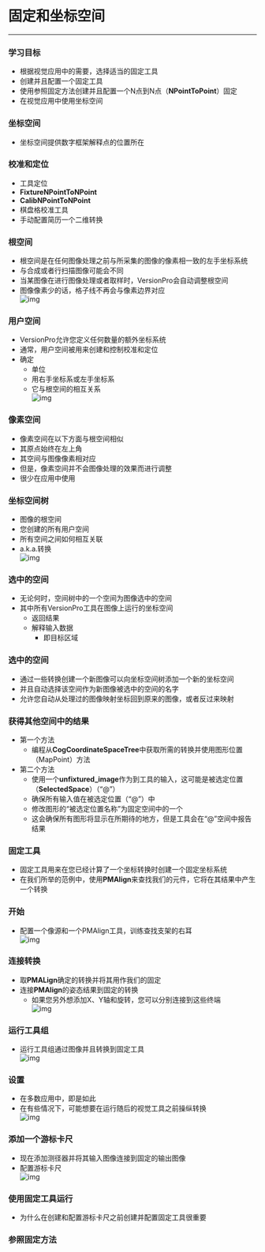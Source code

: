 # 固定和坐标空间
---
### 学习目标
- 根据视觉应用中的需要，选择适当的固定工具
- 创建并且配置一个固定工具
- 使用参照固定方法创建并且配置一个N点到N点（**NPointToPoint**）固定
- 在视觉应用中使用坐标空间
### 坐标空间
- 坐标空间提供数字框架解释点的位置所在
### 校准和定位
- 工具定位
- **FixtureNPointToNPoint**
- **CalibNPointToNPoint**
- 棋盘格校准工具
- 手动配置简历一个二维转换
### 根空间
- 根空间是在任何图像处理之前与所采集的图像的像素相一致的左手坐标系统
- 与合成或者行扫描图像可能会不同
- 当某图像在进行图像处理或者取样时，VersionPro会自动调整根空间
- 图像像素少的话，格子线不再会与像素边界对应  
![img](https://github.com/Hellathor/VersionPro/blob/main/img/20220317135038.png)
### 用户空间
- VersionPro允许您定义任何数量的额外坐标系统
- 通常，用户空间被用来创建和控制校准和定位
- 确定
    - 单位
    - 用右手坐标系或左手坐标系
    - 它与根空间的相互关系  
    ![img](https://github.com/Hellathor/VersionPro/blob/main/img/20220317135514.png)
### 像素空间
- 像素空间在以下方面与根空间相似
- 其原点始终在左上角
- 其空间与图像像素相对应
- 但是，像素空间并不会图像处理的效果而进行调整
- 很少在应用中使用
### 坐标空间树
- 图像的根空间
- 您创建的所有用户空间
- 所有空间之间如何相互关联
- a.k.a.转换  
![img](https://github.com/Hellathor/VersionPro/blob/main/img/20220317135801.png)
### 选中的空间
- 无论何时，空间树中的一个空间为图像选中的空间
- 其中所有VersionPro工具在图像上运行的坐标空间
    - 返回结果
    - 解释输入数据
        - 即目标区域
### 选中的空间
- 通过一些转换创建一个新图像可以向坐标空间树添加一个新的坐标空间
- 并且自动选择该空间作为新图像被选中的空间的名字
- 允许您自动从处理过的图像映射坐标回到原来的图像，或者反过来映射
### 获得其他空间中的结果
- 第一个方法
    - 编程从**CogCoordinateSpaceTree**中获取所需的转换并使用图形位置（MapPoint）方法
- 第二个方法
    - 使用一个**unfixtured_image**作为到工具的输入，这可能是被选定位置（**SelectedSpace**）（“@”）
    - 确保所有输入值在被选定位置（“@”）中
    - 修改图形的“被选定位置名称”为固定空间中的一个
    - 这会确保所有图形将显示在所期待的地方，但是工具会在“@”空间中报告结果
### 固定工具
- 固定工具用来在您已经计算了一个坐标转换时创建一个固定坐标系统
- 在我们所举的范例中，使用**PMAlign**来查找我们的元件，它将在其结果中产生一个转换
### 开始
- 配置一个像源和一个PMAlign工具，训练查找支架的右耳  
![img](https://github.com/Hellathor/VersionPro/blob/main/img/20220317141533.png)
### 连接转换
- 取**PMALign**确定的转换并将其用作我们的固定
- 连接**PMAlign**的姿态结果到固定的转换
    - 如果您另外想添加X、Y轴和旋转，您可以分别连接到这些终端  
![img](https://github.com/Hellathor/VersionPro/blob/main/img/20220317152023.png)
### 运行工具组
- 运行工具组通过图像并且转换到固定工具  
![img](https://github.com/Hellathor/VersionPro/blob/main/img/20220317152129.png)
### 设置
- 在多数应用中，即是如此
- 在有些情况下，可能想要在运行随后的视觉工具之前操纵转换  
![img](https://github.com/Hellathor/VersionPro/blob/main/img/20220317152321.png)
### 添加一个游标卡尺
- 现在添加测径器并将其输入图像连接到固定的输出图像
- 配置游标卡尺  
![img](https://github.com/Hellathor/VersionPro/blob/main/img/20220317152521.png)
### 使用固定工具运行
- 为什么在创建和配置游标卡尺之前创建并配置固定工具很重要
### 参照固定方法